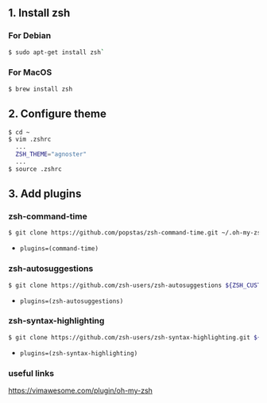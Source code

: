 ## 1. Install zsh
### For Debian
```sh
$ sudo apt-get install zsh`
```
### For MacOS
```sh
$ brew install zsh
```
## 2. Configure theme
```sh
$ cd ~
$ vim .zshrc
  ...
  ZSH_THEME="agnoster"
  ...
$ source .zshrc
```
## 3. Add plugins
### zsh-command-time
```sh
$ git clone https://github.com/popstas/zsh-command-time.git ~/.oh-my-zsh/custom/plugins/command-time
```
- `plugins=(command-time)`
### zsh-autosuggestions
```sh
$ git clone https://github.com/zsh-users/zsh-autosuggestions ${ZSH_CUSTOM:-~/.oh-my-zsh/custom}/plugins/zsh-autosuggestions
```
- `plugins=(zsh-autosuggestions)`
### zsh-syntax-highlighting
```sh
$ git clone https://github.com/zsh-users/zsh-syntax-highlighting.git ${ZSH_CUSTOM:-~/.oh-my-zsh/custom}/plugins/zsh-syntax-highlighting
```
- `plugins=(zsh-syntax-highlighting)`

### useful links
https://vimawesome.com/plugin/oh-my-zsh
